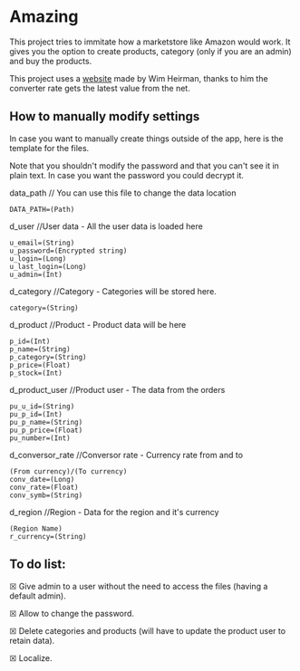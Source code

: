 # Amazing
This project tries to immitate how a marketstore like Amazon would work. It gives you the option to create products, category (only if you are an admin) and buy the products.

This project uses a [website](http://currencies.apps.grandtrunk.net/) made by Wim Heirman, thanks to him the converter rate gets the latest value from the net.

## How to manually modify settings
In case you want to manually create things outside of the app, here is the template for the files.

Note that you shouldn't modify the password and that you can't see it in plain text. In case you want the password you could decrypt it.

data_path // You can use this file to change the data location
```
DATA_PATH=(Path)
```

d_user //User data - All the user data is loaded here
```
u_email=(String)
u_password=(Encrypted string)
u_login=(Long)
u_last_login=(Long)
u_admin=(Int)
```

d_category //Category - Categories will be stored here.
```
category=(String)
```

d_product //Product - Product data will be here
```
p_id=(Int)
p_name=(String)
p_category=(String)
p_price=(Float)
p_stock=(Int)
```

d_product_user //Product user - The data from the orders
```
pu_u_id=(String)
pu_p_id=(Int)
pu_p_name=(String)
pu_p_price=(Float)
pu_number=(Int)
```

d_conversor_rate //Conversor rate - Currency rate from and to
```
(From currency)/(To currency)
conv_date=(Long)
conv_rate=(Float)
conv_symb=(String)
```

d_region //Region - Data for the region and it's currency
```
(Region Name)
r_currency=(String)
```

## To do list:
☒ Give admin to a user without the need to access the files (having a default admin).

☒ Allow to change the password.

☒ Delete categories and products (will have to update the product user to retain data).

☒ Localize.
